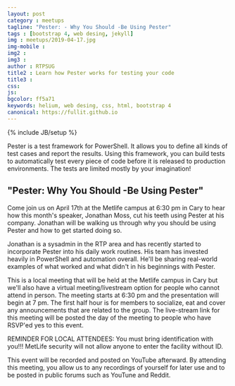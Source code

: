 ```yaml
---
layout: post
category : meetups
tagline: "Pester: - Why You Should -Be Using Pester"
tags : [bootstrap 4, web desing, jekyll]
img : meetups/2019-04-17.jpg
img-mobile : 
img2 : 
img3 : 
author : RTPSUG
title2 : Learn how Pester works for testing your code
title3 : 
css: 
js: 
bgcolor: ff5a71
keywords: helium, web desing, css, html, bootstrap 4
canonical: https://fullit.github.io
---
```

{% include JB/setup %}

Pester is a test framework for PowerShell. It allows you to define all kinds of test cases and report the results. Using this framework, you can build tests to automatically test every piece of code before it is released to production environments. The tests are limited mostly by your imagination!

<!--more-->

## "Pester: Why You Should -Be Using Pester"

Come join us on April 17th at the Metlife campus at 6:30 pm in Cary to hear how this month's speaker, Jonathan Moss, cut his teeth using Pester at his company. Jonathan will be walking us through why you should be using Pester and how to get started doing so.

Jonathan is a sysadmin in the RTP area and has recently started to incorporate Pester into his daily work routines. His team has invested heavily in PowerShell and automation overall. He'll be sharing real-world examples of what worked and what didn't in his beginnings with Pester.

This is a local meeting that will be held at the Metlife campus in Cary but we'll also have a virtual meeting/livestream option for people who cannot attend in person. The meeting starts at 6:30 pm and the presentation will begin at 7 pm. The first half hour is for members to socialize, eat and cover any announcements that are related to the group. The live-stream link for this meeting will be posted the day of the meeting to people who have RSVP'ed yes to this event.

REMINDER FOR LOCAL ATTENDEES: You must bring identification with you!!! MetLife security will not allow anyone to enter the facility without ID.

This event will be recorded and posted on YouTube afterward. By attending this meeting, you allow us to any recordings of yourself for later use and to be posted in public forums such as YouTune and Reddit.
